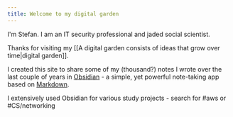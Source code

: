 ```yaml
---
title: Welcome to my digital garden
---
```

I'm Stefan. I am an IT security professional and jaded social scientist.

Thanks for visiting my [[A digital garden consists of ideas that grow over time|digital garden]]. 

I created this site to share some of my (thousand?) notes I wrote over the last couple of years in [Obsidian](https://obsidian.md/) - a simple, yet powerful note-taking app based on [Markdown](https://en.wikipedia.org/wiki/Markdown). 

I extensively used Obsidian for various study projects - search for #aws or #CS/networking 